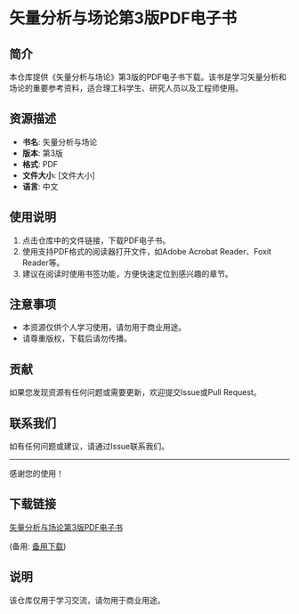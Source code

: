 # 矢量分析与场论第3版PDF电子书

## 简介

本仓库提供《矢量分析与场论》第3版的PDF电子书下载。该书是学习矢量分析和场论的重要参考资料，适合理工科学生、研究人员以及工程师使用。

## 资源描述

- **书名**: 矢量分析与场论
- **版本**: 第3版
- **格式**: PDF
- **文件大小**: [文件大小]
- **语言**: 中文

## 使用说明

1. 点击仓库中的文件链接，下载PDF电子书。
2. 使用支持PDF格式的阅读器打开文件，如Adobe Acrobat Reader、Foxit Reader等。
3. 建议在阅读时使用书签功能，方便快速定位到感兴趣的章节。

## 注意事项

- 本资源仅供个人学习使用，请勿用于商业用途。
- 请尊重版权，下载后请勿传播。

## 贡献

如果您发现资源有任何问题或需要更新，欢迎提交Issue或Pull Request。

## 联系我们

如有任何问题或建议，请通过Issue联系我们。

---

感谢您的使用！

## 下载链接
[矢量分析与场论第3版PDF电子书](https://pan.quark.cn/s/9dbe48b29e26) 

(备用: [备用下载](https://pan.baidu.com/s/16AMRrX4xqKy6uk-XNmUWUg?pwd=1234))

## 说明

该仓库仅用于学习交流，请勿用于商业用途。
